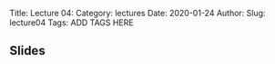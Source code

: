 Title: Lecture 04:
Category: lectures
Date: 2020-01-24
Author: 
Slug: lecture04
Tags: ADD TAGS HERE


## Slides
<!-- - [PDF | Lecture 1: Description]({attach}presentation/Lecture1_Data.pdf) -->